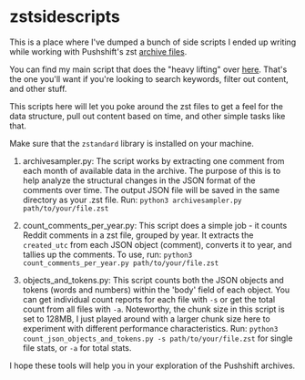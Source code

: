 # zstsidescripts
This is a place where I've dumped a bunch of side scripts I ended up writing while working with Pushshift's zst [archive files](https://academictorrents.com/details/7c0645c94321311bb05bd879ddee4d0eba08aaee).

You can find my main script that does the "heavy lifting" over [here](https://github.com/sgoettel/rzcf). That's the one you'll want if you're looking to search keywords, filter out content, and other stuff.

This scripts here will let you poke around the zst files to get a feel for the data structure, pull out content based on time, and other simple tasks like that.

Make sure that the `zstandard` library is installed on your machine.

1. archivesampler.py: The script works by extracting one comment from each month of available data in the archive. The purpose of this is to help analyze the structural changes in the JSON format of the comments over time. The output JSON file will be saved in the same directory as your .zst file. Run: `python3 archivesampler.py path/to/your/file.zst`

2. count_comments_per_year.py: This script does a simple job - it counts Reddit comments in a zst file, grouped by year. It extracts the `created_utc` from each JSON object (comment), converts it to year, and tallies up the comments. To use, run: `python3 count_comments_per_year.py path/to/your/file.zst`

3. objects_and_tokens.py: This script counts both the JSON objects and tokens (words and numbers) within the 'body' field of each object. You can get individual count reports for each file with `-s` or get the total count from all files with `-a`. Noteworthy, the chunk size in this script is set to 128MB, I just played around with a larger chunk size here to experiment with different performance characteristics.
Run: `python3 count_json_objects_and_tokens.py -s path/to/your/file.zst` for single file stats, or `-a` for total stats.

I hope these tools will help you in your exploration of the Pushshift archives.

